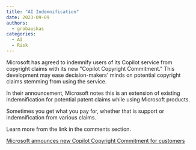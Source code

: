 ```yaml
---
title: "AI Indemnification"
date: 2023-09-09
authors:
  - grobauskas
categories:
  - AI
  - Risk
---
```


Microsoft has agreed to indemnify users of its Copilot service from copyright claims with its new "Copilot Copyright Commitment." This development may ease decision-makers' minds on potential copyright claims stemming from using the service.

<!-- more -->

In their announcement, Microsoft notes this is an extension of existing indemnification for potential patent claims while using Microsoft products.

Sometimes you get what you pay for, whether that is support or indemnification from various claims.

Learn more from the link in the comments section.

[Microsoft announces new Copilot Copyright Commitment for customers](https://blogs.microsoft.com/on-the-issues/2023/09/07/copilot-copyright-commitment-ai-legal-concerns/)